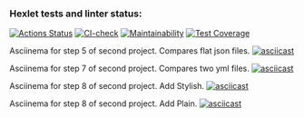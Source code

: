 ### Hexlet tests and linter status:
[![Actions Status](https://github.com/sheveleves/java-project-71/workflows/hexlet-check/badge.svg)](https://github.com/sheveleves/java-project-71/actions)
[![CI-check](https://github.com/sheveleves/java-project-71/actions/workflows/CI-check.yml/badge.svg)](https://github.com/sheveleves/java-project-71/actions/workflows/CI-check.yml)
[![Maintainability](https://api.codeclimate.com/v1/badges/dca51a23f0dc271dc130/maintainability)](https://codeclimate.com/github/sheveleves/java-project-71/maintainability)
[![Test Coverage](https://api.codeclimate.com/v1/badges/dca51a23f0dc271dc130/test_coverage)](https://codeclimate.com/github/sheveleves/java-project-71/test_coverage)

Asciinema for step 5 of second project. Compares flat json files.
[![asciicast](https://asciinema.org/a/8JwrpZyUj51Nijaw8eBHwIUNy.svg)](https://asciinema.org/a/8JwrpZyUj51Nijaw8eBHwIUNy)

Asciinema for step 7 of second project. Compares two yml files.
[![asciicast](https://asciinema.org/a/89k9QtjaIAKy9YxeT5J2AEjKg.svg)](https://asciinema.org/a/89k9QtjaIAKy9YxeT5J2AEjKg)

Asciinema for step 8 of second project. Add Stylish.
[![asciicast](https://asciinema.org/a/EFKF9zZvRA6Df8mixmRNmkagZ.svg)](https://asciinema.org/a/EFKF9zZvRA6Df8mixmRNmkagZ)

Asciinema for step 8 of second project. Add Plain.
[![asciicast](https://asciinema.org/a/yzh0Tv9AvB8GtpzfKPgjiOv99.svg)](https://asciinema.org/a/yzh0Tv9AvB8GtpzfKPgjiOv99)

